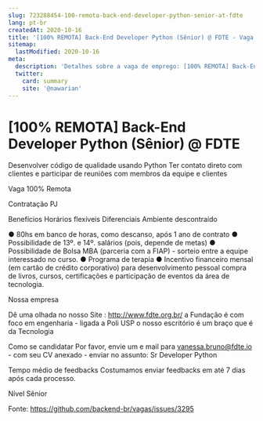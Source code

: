 ```yaml
---
slug: 723288454-100-remota-back-end-developer-python-senior-at-fdte
lang: pt-br
createdAt: 2020-10-16
title: '[100% REMOTA] Back-End Developer Python (Sênior) @ FDTE - Vaga de Emprego'
sitemap:
  lastModified: 2020-10-16
meta:
  description: 'Detalhes sobre a vaga de emprego: [100% REMOTA] Back-End Developer Python (Sênior) @ FDTE'
  twitter:
    card: summary
    site: '@nawarian'
---
```


# [100% REMOTA] Back-End Developer Python (Sênior) @ FDTE

Desenvolver código de qualidade usando Python
Ter contato direto com clientes e participar de reuniões com membros da equipe e clientes

Vaga 100% Remota

Contratação
PJ

Benefícios
Horários flexíveis
Diferenciais
Ambiente descontraído

● 80hs em banco de horas, como descanso, após 1 ano de contrato
● Possibilidade de 13º. e 14º. salários (pois, depende de metas)
● Possibilidade de Bolsa MBA (parceria com a FIAP) - sorteio entre a equipe interessado no curso.
● Programa de terapia
● Incentivo financeiro mensal (em cartão de crédito corporativo) para desenvolvimento pessoal
compra de livros, cursos, certificações e participação de eventos da área de tecnologia.

Nossa empresa

Dê uma olhada no nosso Site : http://www.fdte.org.br/
a Fundação é com foco em engenharia - ligada a Poli USP
o nosso escritório é um braço que é da Tecnologia

Como se candidatar
Por favor, envie um e mail para vanessa.bruno@fdte.io - com seu CV anexado - enviar no assunto: Sr Developer Python

Tempo médio de feedbacks
Costumamos enviar feedbacks em até 7 dias após cada processo.

Nível Sênior

Fonte: https://github.com/backend-br/vagas/issues/3295